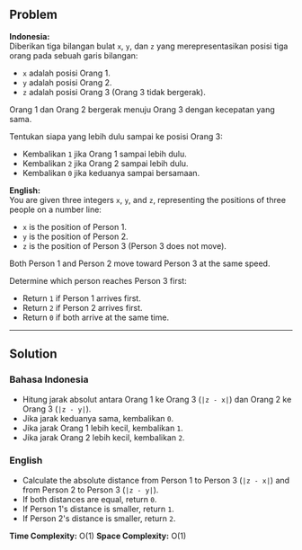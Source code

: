 ## Problem

**Indonesia:**  
Diberikan tiga bilangan bulat `x`, `y`, dan `z` yang merepresentasikan posisi tiga orang pada sebuah garis bilangan:
- `x` adalah posisi Orang 1.
- `y` adalah posisi Orang 2.
- `z` adalah posisi Orang 3 (Orang 3 tidak bergerak).

Orang 1 dan Orang 2 bergerak menuju Orang 3 dengan kecepatan yang sama.

Tentukan siapa yang lebih dulu sampai ke posisi Orang 3:
- Kembalikan `1` jika Orang 1 sampai lebih dulu.
- Kembalikan `2` jika Orang 2 sampai lebih dulu.
- Kembalikan `0` jika keduanya sampai bersamaan.

**English:**  
You are given three integers `x`, `y`, and `z`, representing the positions of three people on a number line:
- `x` is the position of Person 1.
- `y` is the position of Person 2.
- `z` is the position of Person 3 (Person 3 does not move).

Both Person 1 and Person 2 move toward Person 3 at the same speed.

Determine which person reaches Person 3 first:
- Return `1` if Person 1 arrives first.
- Return `2` if Person 2 arrives first.
- Return `0` if both arrive at the same time.

---

## Solution

### Bahasa Indonesia

- Hitung jarak absolut antara Orang 1 ke Orang 3 (`|z - x|`) dan Orang 2 ke Orang 3 (`|z - y|`).
- Jika jarak keduanya sama, kembalikan `0`.
- Jika jarak Orang 1 lebih kecil, kembalikan `1`.
- Jika jarak Orang 2 lebih kecil, kembalikan `2`.

### English

- Calculate the absolute distance from Person 1 to Person 3 (`|z - x|`) and from Person 2 to Person 3 (`|z - y|`).
- If both distances are equal, return `0`.
- If Person 1's distance is smaller, return `1`.
- If Person 2's distance is smaller, return `2`.

**Time Complexity:** O(1)
**Space Complexity:** O(1)